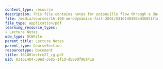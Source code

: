 ```yaml
---
content_type: resource
description: This file contains notes for poiseuille flow through a duct in 2-D.
file: /media/courses/16-100-aerodynamics-fall-2005/0316140459ed36851f1dd508df90a41a_16100lectre27_cg.pdf
file_type: application/pdf
learning_resource_types:
- Lecture Notes
ocw_type: OCWFile
parent_title: Lecture Notes
parent_type: CourseSection
resourcetype: Document
title: 16100lectre27_cg.pdf
uid: 03161404-59ed-3685-1f1d-d508df90a41a
---
```

